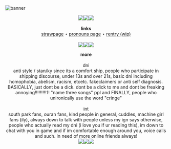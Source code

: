 
<picture>
 <img alt="banner" src="https://i.postimg.cc/tJW8TmHW/marshi-banner-test.jpg">
</picture>

<p align="center">
   <img src="https://i.postimg.cc/xdmZg4c7/chainsbanner.gif"><img src="https://i.postimg.cc/xdmZg4c7/chainsbanner.gif"><img src="https://i.postimg.cc/xdmZg4c7/chainsbanner.gif"><br>
 <br>
  <b>links</b><br>
  <a href="https://urinalshitter.straw.page/">strawpage</a> ⋆
  <a href="https://en.pronouns.page/@urinalshitter">pronouns page</a> ⋆
  <a href="#">rentry (wip)</a>
   <br><br>
   <img src="https://i.postimg.cc/xdmZg4c7/chainsbanner.gif"><img src="https://i.postimg.cc/xdmZg4c7/chainsbanner.gif"><img src="https://i.postimg.cc/xdmZg4c7/chainsbanner.gif">
<p align="center">
<b>more</b><br>
  <br>
<centre>dni</centre><br>
<centre>anti style / stan/ky since its a comfort ship, people who participate in shipping discourse, under 13s and over 21s, basic dni including homophobia, abelism, racism, etcetc. fakeclaimers or anti self diagnosis. BASICALLY, just dont be a dick. dont be a dick to me and dont be freaking annoying!!!!!!!!!1! "name three songs" ppl and FINALLY, people who unironically use the word "cringe"  </centre><br>
  <br>
<centre>int</centre><br>
<centre>south park fans, ouran fans, kind people in general, cuddles, machine girl fans (ily), always down to talk with people unless my ign says otherwise, people who actually read my dni (i love you if ur reading this), im down to chat with you in game and if im comfortable enough around you, voice calls and such. in need of more online friends always! </centre><br>
    <img src="https://i.postimg.cc/xdmZg4c7/chainsbanner.gif"><img src="https://i.postimg.cc/xdmZg4c7/chainsbanner.gif"><img src="https://i.postimg.cc/xdmZg4c7/chainsbanner.gif">
</p>
